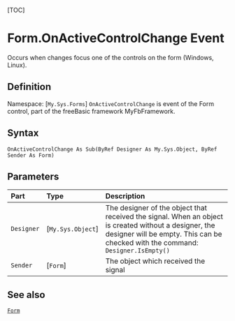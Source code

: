 [TOC]
# Form.OnActiveControlChange Event
Occurs when changes focus one of the controls on the form (Windows, Linux).
## Definition
Namespace: [`My.Sys.Forms`]
`OnActiveControlChange` is event of the Form control, part of the freeBasic framework MyFbFramework.
## Syntax
```freeBasic
OnActiveControlChange As Sub(ByRef Designer As My.Sys.Object, ByRef Sender As Form)
```

## Parameters

|Part|Type|Description|
| :------------ | :------------ | :------------ |
|`Designer`|[`My.Sys.Object`]|The designer of the object that received the signal. When an object is created without a designer, the designer will be empty. This can be checked with the command: `Designer.IsEmpty()`|
|`Sender`|[`Form`]|The object which received the signal|

## See also
[`Form`](Form.md)
